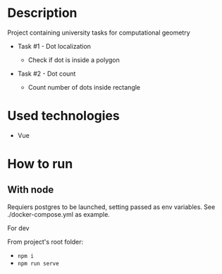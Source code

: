 # Description

Project containing university tasks for computational geometry

- Task #1 - Dot localization
    - Check if dot is inside a polygon

- Task #2 - Dot count
    - Count number of dots inside rectangle

# Used technologies

- Vue

# How to run

## With node

Requiers postgres to be launched, setting passed as env variables. See ./docker-compose.yml as example.

For dev

From project's root folder:
- ```npm i```
- ```npm run serve```
